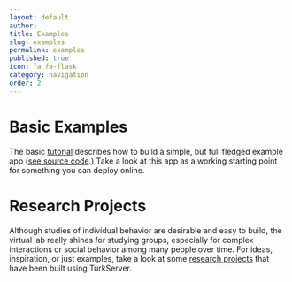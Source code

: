 ```yaml
---
layout: default
author: 
title: Examples
slug: examples
permalink: examples
published: true
icon: fa fa-flask
category: navigation
order: 2
---
```


# Basic Examples

The basic [tutorial](tutorial) describes how to build a simple, but full 
fledged example app ([see source code](https://github.com/VirtualLab/tutorial).)
Take a look at this app as a working starting point for something you can 
deploy online.

# Research Projects

Although studies of individual behavior are desirable and easy to build, the
virtual lab really shines for studying groups, especially for complex
interactions or social behavior among many people over time. For ideas,
inspiration, or just examples, take a look at some [research projects](research)
that have been built using TurkServer.
    
